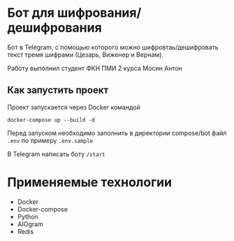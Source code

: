 # Бот для шифрования/дешифрования

Бот в Telegram, с помощью которого можно шифровтаь/дешифровать текст тремя шифрами (Цезарь, Виженер и Вернам).

Работу выполнил студент ФКН ПМИ 2 курса Мосин Антон

## Как запустить проект

Проект запускается через Docker командой

```
docker-compose up --build -d
```

Перед запуском необходимо заполнить в директории compose/bot файл `.env` по примеру `.env.sample`

В Telegram написать боту `/start`

# Применяемые технологии

- Docker
- Docker-compose
- Python
- AIOgram
- Redis